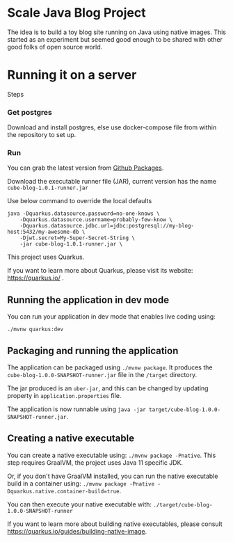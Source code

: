 # Scale Java Blog Project

The idea is to build a toy blog site running on Java using native images. This started as an experiment
but seemed good enough to be shared with other good folks of open source world.

# Running it on a server
Steps
### Get postgres 
Download and install postgres, else use docker-compose file from within the repository to set up.

### Run
You can grab the latest version from [Github Packages](https://github.com/supaldubey/blog-server/packages/373751). 

Download the executable runner file (JAR), current version has the name ```cube-blog-1.0.1-runner.jar```

Use below command to override the local defaults 

```
java -Dquarkus.datasource.password=no-one-knows \
    -Dquarkus.datasource.username=probably-few-know \
    -Dquarkus.datasource.jdbc.url=jdbc:postgresql://my-blog-host:5432/my-awesome-db \
    -Djwt.secret=My-Super-Secret-String \
    -jar cube-blog-1.0.1-runner.jar \
```

This project uses Quarkus.

If you want to learn more about Quarkus, please visit its website: https://quarkus.io/ .


## Running the application in dev mode

You can run your application in dev mode that enables live coding using:
```
./mvnw quarkus:dev
```

## Packaging and running the application

The application can be packaged using `./mvnw package`.
It produces the `cube-blog-1.0.0-SNAPSHOT-runner.jar` file in the `/target` directory.

The jar produced is an ```uber-jar```, and this can be changed by updating property in ```application.properties``` file.

The application is now runnable using `java -jar target/cube-blog-1.0.0-SNAPSHOT-runner.jar`.

## Creating a native executable

You can create a native executable using: `./mvnw package -Pnative`. This step requires GraalVM, the project uses Java 11 specific JDK.

Or, if you don't have GraalVM installed, you can run the native executable build in a container using: `./mvnw package -Pnative -Dquarkus.native.container-build=true`.

You can then execute your native executable with: `./target/cube-blog-1.0.0-SNAPSHOT-runner`

If you want to learn more about building native executables, please consult https://quarkus.io/guides/building-native-image.

